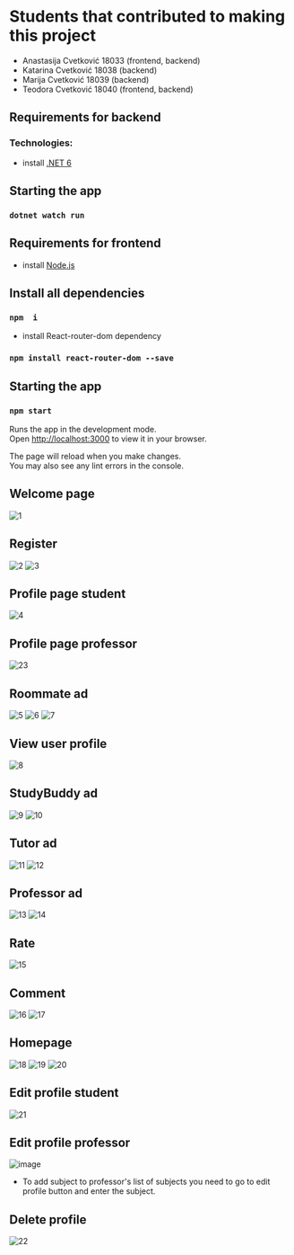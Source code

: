 # Students that contributed to making this project

- Anastasija Cvetković 18033 (frontend, backend)
- Katarina Cvetković 18038 (backend)
- Marija Cvetković 18039 (backend)
- Teodora Cvetković 18040 (frontend, backend)
## Requirements for backend
### Technologies:
- install [.NET 6]( https://dotnet.microsoft.com/en-us/download/dotnet/6.0)
## Starting the app
### `dotnet watch run`
## Requirements for frontend

- install [Node.js](https://nodejs.org/en/download/)
## Install all dependencies
### `npm  i`

- install React-router-dom dependency

### `npm install react-router-dom --save`

## Starting the app

### `npm start`

Runs the app in the development mode.\
Open [http://localhost:3000](http://localhost:3000) to view it in your browser.

The page will reload when you make changes.\
You may also see any lint errors in the console.
## Welcome page
![1](https://user-images.githubusercontent.com/101969164/228252863-38895976-136b-4c87-97ab-cae8837c9b49.jpg)

## Register 
![2](https://user-images.githubusercontent.com/101969164/228252267-d8c7a3bf-b54d-41be-8c08-ee124a6dcbea.jpg)
![3](https://user-images.githubusercontent.com/101969164/228252280-e6c739f1-3052-41c8-b525-ade62459e50b.jpg)

## Profile page student
![4](https://user-images.githubusercontent.com/101969164/228252305-5269f831-0852-478a-a8d4-7292d5b46923.jpg)

## Profile page professor
![23](https://user-images.githubusercontent.com/101969164/228256329-f5fa89c0-c89f-4d68-92d1-e978371db66a.jpg)


## Roommate ad
![5](https://user-images.githubusercontent.com/101969164/228252322-bc0be0f8-b03f-490a-9c90-ed1dc386c024.jpg)
![6](https://user-images.githubusercontent.com/101969164/228252333-fde76b6f-a917-4699-a8c9-fc19fbbd2fd4.jpg)
![7](https://user-images.githubusercontent.com/101969164/228252346-b828b3e1-27ae-4f02-ab32-ce355d349544.jpg)

## View user profile
![8](https://user-images.githubusercontent.com/101969164/228252119-bd787d36-ada9-4bf2-98b1-b95785e7e75d.jpg)

## StudyBuddy ad
![9](https://user-images.githubusercontent.com/101969164/228252131-8136c941-89bb-4081-848a-d3738dcc8b0d.jpg)
![10](https://user-images.githubusercontent.com/101969164/228252138-edd42e7b-6a44-4f3b-b23c-1017874a6184.jpg)

## Tutor ad
![11](https://user-images.githubusercontent.com/101969164/228252147-0ab840cc-c004-4c4c-845d-4999d0707ff1.jpg)
![12](https://user-images.githubusercontent.com/101969164/228252152-b01382e7-665f-473c-aacb-baffb3989f97.jpg)

## Professor ad
![13](https://user-images.githubusercontent.com/101969164/228252158-d81caefe-9e34-4537-ab38-c4d30acd2849.jpg)
![14](https://user-images.githubusercontent.com/101969164/228252169-79549b8f-5ab7-4b11-8540-fde2f3b05e92.jpg)

## Rate
![15](https://user-images.githubusercontent.com/101969164/228252174-b10202db-660b-49f3-b7df-5ceda2c3ed20.jpg)

## Comment
![16](https://user-images.githubusercontent.com/101969164/228252181-d1704577-a9eb-446b-a2cb-6dda9ccf65f2.jpg)
![17](https://user-images.githubusercontent.com/101969164/228252189-aae5f545-6fe1-4c07-ab30-90028282fb86.jpg)

## Homepage
![18](https://user-images.githubusercontent.com/101969164/228252200-f58d03c3-55dc-432b-ad35-c738d74b8bc5.jpg)
![19](https://user-images.githubusercontent.com/101969164/228252227-82e3a98d-3989-45b1-a290-04498de4eda1.jpg)
![20](https://user-images.githubusercontent.com/101969164/228252240-ccf1f742-162f-4586-a3c2-c9601c7a8dd0.jpg)

## Edit profile student
![21](https://user-images.githubusercontent.com/101969164/228252249-50fe2d23-2f9e-49fd-bd75-fa7076a77a09.jpg)

## Edit profile professor
![image](https://user-images.githubusercontent.com/101969164/228257410-6718371d-c680-4a94-be49-ea8c5751dd53.png)
- To add subject to professor's list of subjects you need to go to edit profile button and enter the subject.

## Delete profile
![22](https://user-images.githubusercontent.com/101969164/228252260-f2994f1e-3a07-4d72-8269-e2525c316b8d.jpg)


